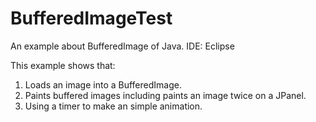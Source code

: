 # BufferedImageTest
An example about BufferedImage of Java.
IDE: Eclipse

This example shows that:
1. Loads an image into a BufferedImage.
2. Paints buffered images including paints an image twice on a JPanel.
3. Using a timer to make an simple animation.
